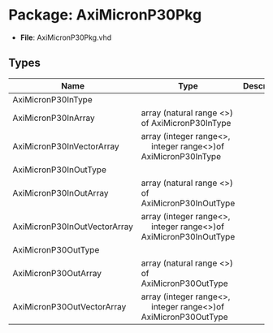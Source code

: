 # Package: AxiMicronP30Pkg

- **File**: AxiMicronP30Pkg.vhd
## Types

| Name                         | Type                                                                                                  | Description |
| ---------------------------- | ----------------------------------------------------------------------------------------------------- | ----------- |
| AxiMicronP30InType           |                                                                                                       |             |
| AxiMicronP30InArray          | array (natural range <>) of AxiMicronP30InType                                                        |             |
| AxiMicronP30InVectorArray    | array (integer range<>,<br><span style="padding-left:20px"> integer range<>)of AxiMicronP30InType     |             |
| AxiMicronP30InOutType        |                                                                                                       |             |
| AxiMicronP30InOutArray       | array (natural range <>) of AxiMicronP30InOutType                                                     |             |
| AxiMicronP30InOutVectorArray | array (integer range<>,<br><span style="padding-left:20px"> integer range<>)of AxiMicronP30InOutType  |             |
| AxiMicronP30OutType          |                                                                                                       |             |
| AxiMicronP30OutArray         | array (natural range <>) of AxiMicronP30OutType                                                       |             |
| AxiMicronP30OutVectorArray   | array (integer range<>,<br><span style="padding-left:20px"> integer range<>)of AxiMicronP30OutType    |             |
